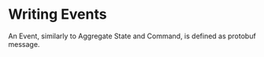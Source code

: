 #  Writing Events

An Event, similarly to Aggregate State and Command, is defined as protobuf message. 
